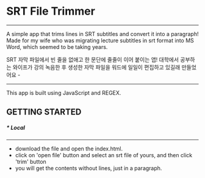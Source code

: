 # SRT File Trimmer

---

A simple app that trims lines in SRT subtitles and convert it into a paragraph!
Made for my wife who was migrating lecture subtitles in srt format into MS Word, which seemed to be taking years.

SRT 자막 파일에서 빈 줄을 없애고 한 문단에 줄줄이 이어 붙이는 앱!
대학에서 공부하는 와이프가 강의 녹음한 후 생성한 자막 파일을 워드에 일일이 편집하고 있길래 만들었어요 -

---

This app is built using JavaScript and REGEX.

## GETTING STARTED

##### \* Local

---

- download the file and open the index.html.
- click on 'open file' button and select an srt file of yours, and then click 'trim' button
- you will get the contents without lines, just in a paragraph.
